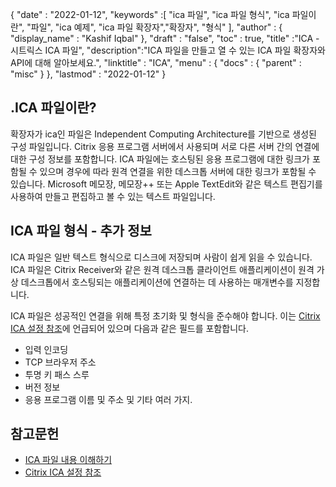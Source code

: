 {
  "date" : "2022-01-12",
  "keywords" :[ "ica 파일", "ica 파일 형식", "ica 파일이란", "파일", "ica 예제", "ica 파일 확장자","확장자", "형식" ],
  "author" : {
    "display_name" : "Kashif Iqbal"
},
  "draft" : "false",
  "toc" : true,
  "title" :"ICA - 시트릭스 ICA 파일",
  "description":"ICA 파일을 만들고 열 수 있는 ICA 파일 확장자와 API에 대해 알아보세요.",
  "linktitle" : "ICA",
  "menu" : {
    "docs" : {
      "parent" : "misc"
}
},
  "lastmod" : "2022-01-12"
}

## .ICA 파일이란?

확장자가 ica인 파일은 Independent Computing Architecture를 기반으로 생성된 구성 파일입니다. Citrix 응용 프로그램 서버에서 사용되며 서로 다른 서버 간의 연결에 대한 구성 정보를 포함합니다. ICA 파일에는 호스팅된 응용 프로그램에 대한 링크가 포함될 수 있으며 경우에 따라 원격 연결을 위한 데스크톱 서버에 대한 링크가 포함될 수 있습니다. Microsoft 메모장, 메모장++ 또는 Apple TextEdit와 같은 텍스트 편집기를 사용하여 만들고 편집하고 볼 수 있는 텍스트 파일입니다.

## ICA 파일 형식 - 추가 정보

ICA 파일은 일반 텍스트 형식으로 디스크에 저장되며 사람이 쉽게 읽을 수 있습니다. ICA 파일은 Citrix Receiver와 같은 원격 데스크톱 클라이언트 애플리케이션이 원격 가상 데스크톱에서 호스팅되는 애플리케이션에 연결하는 데 사용하는 매개변수를 지정합니다.

ICA 파일은 성공적인 연결을 위해 특정 초기화 및 형식을 준수해야 합니다. 이는 [Citrix ICA 설정 참조](https://docs.citrix.com/en-us/categories/legacy-archive)에 언급되어 있으며 다음과 같은 필드를 포함합니다.

* 입력 인코딩
* TCP 브라우저 주소
* 투명 키 패스 스루
* 버전 정보
* 응용 프로그램 이름 및 주소 및 기타 여러 가지.
 

## 참고문헌

* [ICA 파일 내용 이해하기](https://docs.eggplantsoftware.com/epp/9.0.0/ePP/cvuunderstanding_ica_file_contents.htm)
* [Citrix ICA 설정 참조](https://docs.citrix.com/en-us/categories/legacy-archive)

